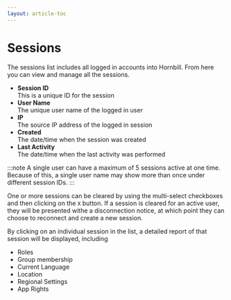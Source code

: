 ```yaml
---
layout: article-toc
---
```

# Sessions
The sessions list includes all logged in accounts into Hornbill.  From here you can view and manage all the sessions.

* **Session ID**<br>This is a unique ID for the session
* **User Name**<br>The unique user name of the logged in user
* **IP**<br>The source IP address of the logged in session
* **Created**<br>The date/time when the session was created
* **Last Activity**<br>The date/time when the last activity was performed

:::note
A single user can have a maximum of 5 sessions active at one time. Because of this, a single user name may show more than once under different session IDs.
:::

One or more sessions can be cleared by using the multi-select checkboxes and then clicking on the `X` button.  If a session is cleared for an active user, they will be presented withe a disconnection notice, at which point they can choose to reconnect and create a new session.

By clicking on an individual session in the list, a detailed report of that session will be displayed, including 

* Roles
* Group membership
* Current Language
* Location
* Regional Settings
* App Rights